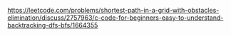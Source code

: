 https://leetcode.com/problems/shortest-path-in-a-grid-with-obstacles-elimination/discuss/2757963/c-code-for-beginners-easy-to-understand-backtracking-dfs-bfs/1664355